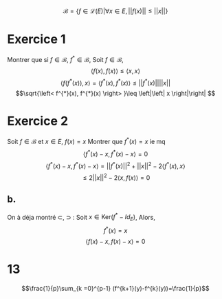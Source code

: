 $$\mathcal{B} = \{ f \in \mathcal{L}(E) | \forall x \in E, \left|\left| f(x) \right|\right| \leq \left|\left| x \right|\right|  \}$$

# Exercice 1
Montrer que si $f \in \mathcal{B}$, $f^{*} \in \mathcal{B}$, 
Soit $f \in \mathcal{B}$, 
$$ \left< f(x), f(x) \right> \leq \left< x, x \right> $$
$$\left< f(f^{*}(x)), x \right> = \left< f^{*}(x), f^{*}(x) \right>  \leq \left|\left| f^{*}(x) \right|\right| \left|\left| x \right|\right| $$
$$\sqrt{\left< f^{*}(x), f^{*}(x) \right> }\leq \left|\left| x \right|\right| $$

# Exercice 2
Soit $f \in \mathcal{B}$ et $x \in E$, $f(x) = x$
Montrer que $f^{*}(x) = x$ ie mq
$$\left< f^{*}(x)-x, f^{*}(x)-x \right> = 0$$
$$\left< f^{*}(x)-x, f^{*}(x)-x \right> = \left|\left| f^{*}(x) \right|\right| ^{2} + \left|\left| x \right|\right| ^{2} - 2 \left< f^{*}(x), x \right> $$
$$\leq 2\left|\left| x \right|\right| ^{2} - 2\left< x, f(x) \right> = 0$$

## b.
On à déja montré $\subset$, 
$\supset$ : 
Soit $x \in \mathrm{Ker}(f^{*}-Id_{E})$, 
Alors,
$$f^{*}(x) = x$$
$$\left< f(x)-x, f(x)-x \right> = 0$$

# 13
$$\frac{1}{p}\sum_{k =0}^{p-1} (f^{k+1}(y)-f^{k}(y))=\frac{1}{p}$$
